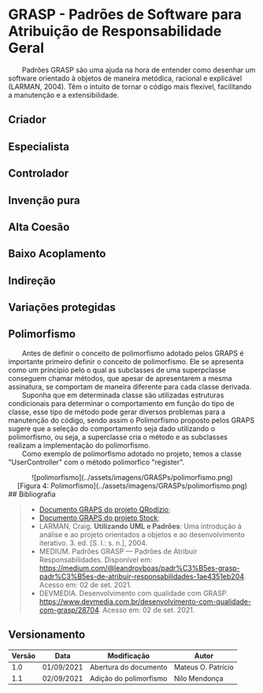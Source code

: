 # GRASP - Padrões de Software para Atribuição de Responsabilidade Geral

&emsp;&emsp;Padrões GRASP são uma ajuda na hora de entender como desenhar um software orientado à objetos de maneira metódica, racional e explicável (LARMAN, 2004). Têm o intuito de tornar o código mais flexível, facilitando a manutenção e a extensibilidade.

## Criador


## Especialista


## Controlador


## Invenção pura


## Alta Coesão


## Baixo Acoplamento


## Indireção


## Variações protegidas


## Polimorfismo

&emsp;&emsp;Antes de definir o conceito de polimorfismo adotado pelos GRAPS é importante primeiro definir o conceito de polimorfismo. Ele se apresenta como um príncipio pelo o qual as subclasses de uma superpclasse conseguem chamar métodos, que apesar de apresentarem a mesma assinatura, se comportam de maneira diferente para cada classe derivada.<br>
&emsp;&emsp;Suponha que em determinada classe são utilizadas estruturas condicionais para determinar o comportamento em função do tipo de classe, esse tipo de método pode gerar diversos problemas para a manutenção do código, sendo assim o Polimorfismo proposto pelos GRAPS sugere que a seleção do comportamento seja dado utilizando o polimorfismo, ou seja, a superclasse cria o método e as subclasses realizam a implementação do polimorfismo.<br>
&emsp;&emsp;Como exemplo de polimorfismo adotado no projeto, temos a classe "UserController" com o método polimorfico "register".
<center>
	![polimorfismo](../assets/imagens/GRASPs/polimorfismo.png)<br>
	[Figura 4: Polimorfismo](../assets/imagens/GRASPs/polimorfismo.png)
</center>
## Bibliografia

> - [Documento GRAPS do projeto QRodízio](https://unbarqdsw.github.io/2020.1_G10_QRodizio/design_patterns/grasps/grasps.html#grasps);
> - [Documento GRAPS do projeto Stock](https://unbarqdsw.github.io/2020.1_G12_Stock/#/Project/Estudos/GRASP);
> - LARMAN, Craig. <b>Utilizando UML e Padrões</b>: Uma introdução à análise e ao projeto orientados a objetos e ao desenvolvimento iterativo. 3. ed. [S. l.: s. n.], 2004.
> - MEDIUM. Padrões GRASP — Padrões de Atribuir Responsabilidades. Disponível em: <https://medium.com/@leandrovboas/padr%C3%B5es-grasp-padr%C3%B5es-de-atribuir-responsabilidades-1ae4351eb204>. Acesso em: 02 de set. 2021.
> - DEVMEDIA. Desenvolvimento com qualidade com GRASP. <https://www.devmedia.com.br/desenvolvimento-com-qualidade-com-grasp/28704>. Acesso em: 02 de set. 2021.


## Versionamento
| Versão | Data | Modificação | Autor |
|--|--|--|--|
|1.0|01/09/2021| Abertura do documento | Mateus O. Patrício |
|1.1|02/09/2021| Adição do polimorfismo | Nilo Mendonça |
